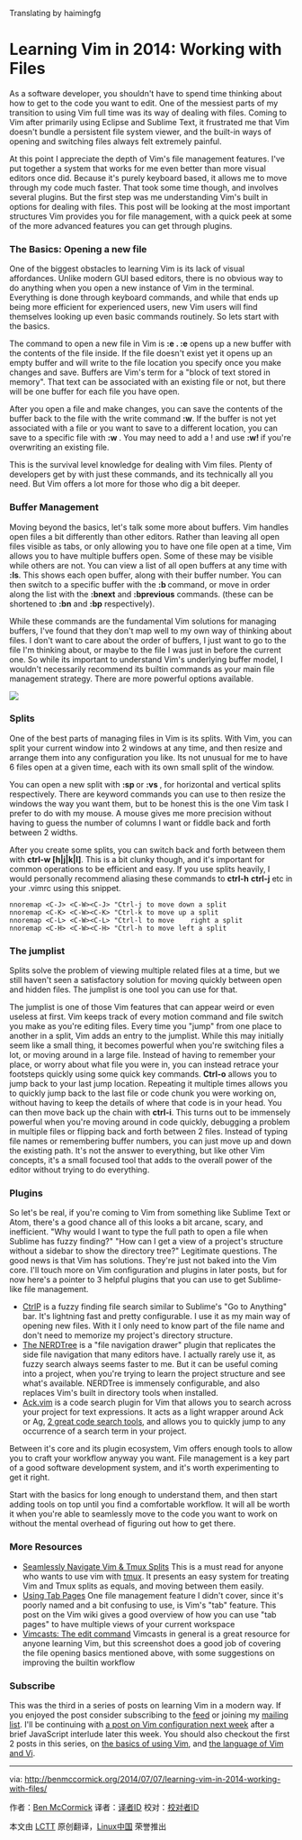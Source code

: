 Translating by haimingfg

Learning Vim in 2014: Working with Files
================================================================================
As a software developer, you shouldn't have to spend time thinking about how to get to the code you want to edit. One of the messiest parts of my transition to using Vim full time was its way of dealing with files. Coming to Vim after primarily using Eclipse and Sublime Text, it frustrated me that Vim doesn't bundle a persistent file system viewer, and the built-in ways of opening and switching files always felt extremely painful.

At this point I appreciate the depth of Vim's file management features. I've put together a system that works for me even better than more visual editors once did. Because it's purely keyboard based, it allows me to move through my code much faster. That took some time though, and involves several plugins. But the first step was me understanding Vim's built in options for dealing with files. This post will be looking at the most important structures Vim provides you for file management, with a quick peek at some of the more advanced features you can get through plugins.

### The Basics: Opening a new file ###

One of the biggest obstacles to learning Vim is its lack of visual affordances. Unlike modern GUI based editors, there is no obvious way to do anything when you open a new instance of Vim in the terminal. Everything is done through keyboard commands, and while that ends up being more efficient for experienced users, new Vim users will find themselves looking up even basic commands routinely. So lets start with the basics.

The command to open a new file in Vim is **:e <filename>. :e** opens up a new buffer with the contents of the file inside. If the file doesn't exist yet it opens up an empty buffer and will write to the file location you specify once you make changes and save. Buffers are Vim's term for a "block of text stored in memory". That text can be associated with an existing file or not, but there will be one buffer for each file you have open.

After you open a file and make changes, you can save the contents of the buffer back to the file with the write command **:w**. If the buffer is not yet associated with a file or you want to save to a different location, you can save to a specific file with **:w <filename>**. You may need to add a ! and use **:w! <filename>** if you're overwriting an existing file. 

This is the survival level knowledge for dealing with Vim files. Plenty of developers get by with just these commands, and its technically all you need. But Vim offers a lot more for those who dig a bit deeper.

### Buffer Management ###

Moving beyond the basics, let's talk some more about buffers. Vim handles open files a bit differently than other editors. Rather than leaving all open files visible as tabs, or only allowing you to have one file open at a time, Vim allows you to have multiple buffers open. Some of these may be visible while others are not. You can view a list of all open buffers at any time with **:ls**. This shows each open buffer, along with their buffer number. You can then switch to a specific buffer with the **:b <buffer-number>** command, or move in order along the list with the **:bnext** and **:bprevious** commands. (these can be shortened to **:bn** and **:bp** respectively). 

While these commands are the fundamental Vim solutions for managing buffers, I've found that they don't map well to my own way of thinking about files. I don't want to care about the order of buffers, I just want to go to the file I'm thinking about, or maybe to the file I was just in before the current one. So while its important to understand Vim's underlying buffer model, I wouldn't necessarily recommend its builtin commands as your main file management strategy. There are more powerful options available.

![](http://benmccormick.org/content/images/2014/Jul/skitch.jpeg)

### Splits ###

One of the best parts of managing files in Vim is its splits. With Vim, you can split your current window into 2 windows at any time, and then resize and arrange them into any configuration you like. Its not unusual for me to have 6 files open at a given time, each with its own small split of the window.

You can open a new split with **:sp <filename>** or **:vs <filename>**, for horizontal and vertical splits respectively. There are keyword commands you can use to then resize the windows the way you want them, but to be honest this is the one Vim task I prefer to do with my mouse. A mouse gives me more precision without having to guess the number of columns I want or fiddle back and forth between 2 widths. 

After you create some splits, you can switch back and forth between them with **ctrl-w [h|j|k|l]**. This is a bit clunky though, and it's important for common operations to be efficient and easy. If you use splits heavily, I would personally recommend aliasing these commands to **ctrl-h** **ctrl-j** etc in your .vimrc using this snippet. 

    nnoremap <C-J> <C-W><C-J> "Ctrl-j to move down a split  
    nnoremap <C-K> <C-W><C-K> "Ctrl-k to move up a split  
    nnoremap <C-L> <C-W><C-L> "Ctrl-l to move    right a split  
    nnoremap <C-H> <C-W><C-H> "Ctrl-h to move left a split  

### The jumplist ###

Splits solve the problem of viewing multiple related files at a time, but we still haven't seen a satisfactory solution for moving quickly between open and hidden files. The jumplist is one tool you can use for that.

The jumplist is one of those Vim features that can appear weird or even useless at first. Vim keeps track of every motion command and file switch you make as you're editing files. Every time you "jump" from one place to another in a split, Vim adds an entry to the jumplist. While this may initially seem like a small thing, it becomes powerful when you're switching files a lot, or moving around in a large file. Instead of having to remember your place, or worry about what file you were in, you can instead retrace your footsteps quickly using some quick key commands. **Ctrl-o** allows you to jump back to your last jump location. Repeating it multiple times allows you to quickly jump back to the last file or code chunk you were working on, without having to keep the details of where that code is in your head. You can then move back up the chain with **ctrl-i**. This turns out to be immensely powerful when you're moving around in code quickly, debugging a problem in multiple files or flipping back and forth between 2 files. Instead of typing file names or remembering buffer numbers, you can just move up and down the existing path. It's not the answer to everything, but like other Vim concepts, it's a small focused tool that adds to the overall power of the editor without trying to do everything.

### Plugins ###

So let's be real, if you're coming to Vim from something like Sublime Text or Atom, there's a good chance all of this looks a bit arcane, scary, and inefficient. "Why would I want to type the full path to open a file when Sublime has fuzzy finding?" "How can I get a view of a project's structure without a sidebar to show the directory tree?" Legitimate questions. The good news is that Vim has solutions. They're just not baked into the Vim core. I'll touch more on Vim configuration and plugins in later posts, but for now here's a pointer to 3 helpful plugins that you can use to get Sublime-like file management. 

- [CtrlP][1] is a fuzzy finding file search similar to Sublime's "Go to Anything" bar. It's lightning fast and pretty configurable. I use it as my main way of opening new files. With it I only need to know part of the file name and don't need to memorize my project's directory structure.
- [The NERDTree][2] is a "file navigation drawer" plugin that replicates the side file navigation that many editors have. I actually rarely use it, as fuzzy search always seems faster to me. But it can be useful coming into a project, when you're trying to learn the project structure and see what's available. NERDTree is immensely configurable, and also replaces Vim's built in directory tools when installed.
- [Ack.vim][3] is a code search plugin for Vim that allows you to search across your project for text expressions. It acts as a light wrapper around Ack or Ag, [2 great code search tools][4], and allows you to quickly jump to any occurrence of a search term in your project.

Between it's core and its plugin ecosystem, Vim offers enough tools to allow you to craft your workflow anyway you want. File management is a key part of a good software development system, and it's worth experimenting to get it right.

Start with the basics for long enough to understand them, and then start adding tools on top until you find a comfortable workflow. It will all be worth it when you're able to seamlessly move to the code you want to work on without the mental overhead of figuring out how to get there.

### More Resources ###

- [Seamlessly Navigate Vim & Tmux Splits][5] This is a must read for anyone who wants to use vim with [tmux][6]. It presents an easy system for treating Vim and Tmux splits as equals, and moving between them easily.
- [Using Tab Pages][7] One file management feature I didn't cover, since it's poorly named and a bit confusing to use, is Vim's "tab" feature. This post on the Vim wiki gives a good overview of how you can use "tab pages" to have multiple views of your current workspace
- [Vimcasts: The edit command][8] Vimcasts in general is a great resource for anyone learning Vim, but this screenshot does a good job of covering the file opening basics mentioned above, with some suggestions on improving the builtin workflow

### Subscribe ###

This was the third in a series of posts on learning Vim in a modern way. If you enjoyed the post consider subscribing to the [feed][8] or joining my [mailing list][10]. I'll be continuing with [a post on Vim configuration next week][11] after a brief JavaScript interlude later this week. You should also checkout the first 2 posts in this series, on [the basics of using Vim][12], and [the language of Vim and Vi][13]. 

--------------------------------------------------------------------------------

via: http://benmccormick.org/2014/07/07/learning-vim-in-2014-working-with-files/

作者：[Ben McCormick][a]
译者：[译者ID](https://github.com/译者ID)
校对：[校对者ID](https://github.com/校对者ID)

本文由 [LCTT](https://github.com/LCTT/TranslateProject) 原创翻译，[Linux中国](http://linux.cn/) 荣誉推出

[a]:http://benmccormick.org/2014/07/07/learning-vim-in-2014-working-with-files/
[1]:https://github.com/kien/ctrlp.vim
[2]:https://github.com/scrooloose/nerdtree
[3]:https://github.com/mileszs/ack.vim
[4]:http://benmccormick.org/2013/11/25/a-look-at-ack/
[5]:http://robots.thoughtbot.com/seamlessly-navigate-vim-and-tmux-splits
[6]:http://tmux.sourceforge.net/
[7]:http://vim.wikia.com/wiki/Using_tab_pages
[8]:http://vimcasts.org/episodes/the-edit-command/
[9]:http://feedpress.me/benmccormick
[10]:http://eepurl.com/WFYon
[11]:http://benmccormick.org/2014/07/14/learning-vim-in-2014-configuring-vim/
[12]:http://benmccormick.org/2014/06/30/learning-vim-in-2014-the-basics/
[13]:http://benmccormick.org/2014/07/02/learning-vim-in-2014-vim-as-language/
